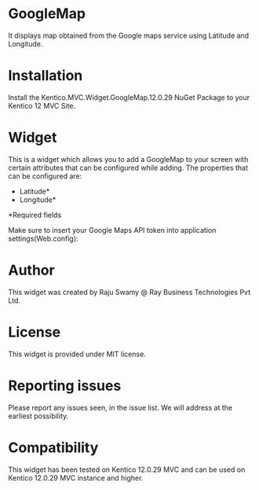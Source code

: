# GoogleMap

It displays map obtained from the Google maps service using Latitude and Longitude.

# Installation

Install the Kentico.MVC.Widget.GoogleMap.12.0.29 NuGet Package to your Kentico 12 MVC Site. 
# Widget

This is a widget which allows you to add a GoogleMap to your screen with certain attributes that can be configured while adding. The properties that can be configured are:

- Latitude*
- Longitude*

*Required fields

Make sure to insert your Google Maps API token into application settings(Web.config):

<code><add key="GoogleMapsApiKey" value="{key}" /></code>



# Author

This widget was created by Raju Swamy @ Ray Business Technologies Pvt Ltd.

# License

This widget is provided under MIT license.

# Reporting issues

Please report any issues seen, in the issue list. We will address at the earliest possibility.

# Compatibility

This widget has been tested on Kentico 12.0.29 MVC and can be used on Kentico 12.0.29 MVC instance and higher.
